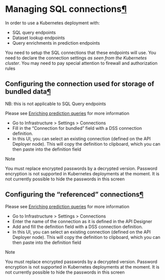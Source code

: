 Managing SQL connections[¶](#managing-sql-connections "Permalink to this heading")
==================================================================================


In order to use a Kubernetes deployment with:


* SQL query endpoints
* Dataset lookup endpoints
* Query enrichments in prediction endpoints


You need to setup the SQL connections that these endpoints will use. You need to declare the connection settings *as seen from the Kubernetes cluster*. You may need to pay special attention to firewall and authorization rules



Configuring the connection used for storage of bundled data[¶](#configuring-the-connection-used-for-storage-of-bundled-data "Permalink to this heading")
--------------------------------------------------------------------------------------------------------------------------------------------------------


NB: this is not applicable to SQL Query endpoints


Please see [Enriching prediction queries](../enrich-prediction-queries.html) for more information


* Go to Infrastructure \> Settings \> Connections
* Fill in the “Connection for bundled” field with a DSS connection definition.
* In this UI, you can select an existing connection (defined on the API Deployer node). This will copy the definition to clipboard, which you can then paste into the definition field



Note


You must replace encrypted passwords by a decrypted version. Password encryption is not supported in Kubernetes deployments at the moment. It is not currently possible to hide the passwords in this screen





Configuring the “referenced” connections[¶](#configuring-the-referenced-connections "Permalink to this heading")
----------------------------------------------------------------------------------------------------------------


Please see [Enriching prediction queries](../enrich-prediction-queries.html) for more information


* Go to Infrastructure \> Settings \> Connections
* Enter the name of the connection as it is defined in the API Designer
* Add and fill the definition field with a DSS connection definition.
* In this UI, you can select an existing connection (defined on the API Deployer node). This will copy the definition to clipboard, which you can then paste into the definition field



Note


You must replace encrypted passwords by a decrypted version. Password encryption is not supported in Kubernetes deployments at the moment. It is not currently possible to hide the passwords in this screen